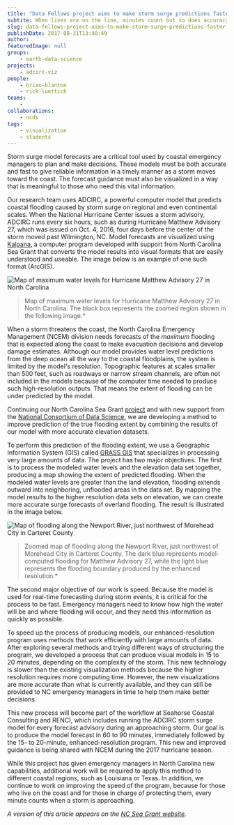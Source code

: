 ```yaml
---
title: "Data Fellows project aims to make storm surge predictions faster and more accurate"
subtite: When lives are on the line, minutes count but so does accuracy
slug: data-fellows-project-aims-to-make-storm-surge-predictions-faster-and-more-accurate
publishDate: 2017-08-31T13:40:49
author: 
featuredImage: null
groups:
    - earth-data-science
projects:
    - adcirc-viz
people:
    - brian-blanton
    - rick-luettich
teams: 
    - 
collaborations:
    - ncds
tags:
    - visualization
    - students
---
```


Storm surge model forecasts are a critical tool used by coastal emergency managers to plan and make decisions. These models must be both accurate and fast to give reliable information in a timely manner as a storm moves toward the coast. The forecast guidance must also be visualized in a way that is meaningful to those who need this vital information.

Our research team uses ADCIRC, a powerful computer model that predicts coastal flooding caused by storm surge on regional and even continental scales. When the National Hurricane Center issues a storm advisory, ADCIRC runs every six hours, such as during Hurricane Matthew Advisory 27, which was issued on Oct. 4, 2016, four days before the center of the storm moved past Wilmington, NC. Model forecasts are visualized using [Kalpana](https://ccht.ccee.ncsu.edu/kalpana/), a computer program developed with support from North Carolina Sea Grant that converts the model results into visual formats that are easily understood and useable. The image below is an example of one such format (ArcGIS).

![Map of maximum water levels for Hurricane Matthew Advisory 27 in North Carolina](http://datascienceconsortium.org/wp-content/uploads/2017/08/BlogPost_Image1.png)

> Map of maximum water levels for Hurricane Matthew Advisory 27 in North Carolina. The black box represents the zoomed region shown in the following image.*

When a storm threatens the coast, the North Carolina Emergency Management (NCEM) division needs forecasts of the *maximum* flooding that is expected along the coast to make evacuation decisions and develop damage estimates. Although our model provides water level predictions from the deep ocean all the way to the coastal floodplains, the system is limited by the model's resolution. Topographic features at scales smaller than 500 feet, such as roadways or narrow stream channels, are often not included in the models because of the computer time needed to produce such high-resolution outputs. That means the extent of flooding can be under predicted by the model.

Continuing our North Carolina Sea Grant [project](https://ncseagrant.ncsu.edu/currents/2014/10/picture-this-developing-storm-surge-visualization/) and with new support from the [National Consortium of Data Science](http://data2discovery.org/), we are developing a method to improve prediction of the true flooding extent by combining the results of our model with more accurate elevation datasets.

To perform this prediction of the flooding extent, we use a Geographic Information System (GIS) called [GRASS GIS](https://grass.osgeo.org/) that specializes in processing very large amounts of data. The project has two major objectives. The first is to process the modeled water levels and the elevation data set together, producing a map showing the extent of predicted flooding. When the modeled water levels are greater than the land elevation, flooding extends outward into neighboring, unflooded areas in the data set. By mapping the model results to the higher resolution data sets on elevation, we can create more accurate surge forecasts of overland flooding. The result is illustrated in the image below.

![Map of flooding along the Newport River, just northwest of Morehead City in Carteret County](http://datascienceconsortium.org/wp-content/uploads/2017/08/BlogPost_Image2.png)

> Zoomed map of flooding along the Newport River, just northwest of Morehead City in Carteret County. The dark blue represents model-computed flooding for Matthew Advisory 27, while the light blue represents the flooding boundary produced by the enhanced resolution.*

The second major objective of our work is speed. Because the model is used for real-time forecasting during storm events, it is critical for the process to be fast. Emergency managers need to know how high the water will be and where flooding will occur, and they need this information as quickly as possible.

To speed up the process of producing models, our enhanced-resolution program uses methods that work efficiently with large amounts of data. After exploring several methods and trying different ways of structuring the program, we developed a process that can produce visual models in 15 to 20 minutes, depending on the complexity of the storm. This new technology is slower than the existing visualization methods because the higher resolution requires more computing time. However, the new visualizations are more accurate than what is currently available, and they can still be provided to NC emergency managers in time to help them make better decisions.

This new process will become part of the workflow at Seahorse Coastal Consulting and RENCI, which includes running the ADCIRC storm surge model for every forecast advisory during an approaching storm. Our goal is to produce the model forecast in 60 to 90 minutes, immediately followed by the 15- to 20-minute, enhanced-resolution program. This new and improved guidance is being shared with NCEM during the 2017 hurricane season.

While this project has given emergency managers in North Carolina new capabilities, additional work will be required to apply this method to different coastal regions, such as Louisiana or Texas. In addition, we continue to work on improving the speed of the program, because for those who live on the coast and for those in charge of protecting them, every minute counts when a storm is approaching.

_A version of this article appears on the_ [_NC Sea Grant website_](https://ncseagrant.ncsu.edu/currents/2017/08/fast-accurate-forecasts-of-coastal-flooding/)_._

<!-- **By Nelson Tull**

*_Note:_ Nelson Tull is a graduate student in the [_Department of Civil, Construction, and Environmental Engineering_](https://www.ccee.ncsu.edu/) at North Carolina State University. His faculty advisor, [_Casey Dietrich_](https://ccht.ccee.ncsu.edu/), is an NCDS Data Fellow conducting research to improve hurricane and storm surge guidance to emergency managers in North Carolina's coastal counties. Dietrich's Data Fellows research builds on previous work supported by the [North Carolina Sea Grant](https://ncseagrant.ncsu.edu/) program. Other collaborators are Rick Luettich, head of the [_Institute of Marine Sciences_](http://ims.unc.edu/) at UNC-Chapel Hill, Brian Blanton, a senior research scientist and oceanographer at [RENCI](https://www.renci.org/), and Jason Fleming of [Seahorse Coastal Consulting](https://www.seahorsecoastal.com/). To learn more about this research, tune into the September 2017 NCDS [DataBytes webinar](http://datascienceconsortium.org/databytes-webinars/).*

-->


<!-- AddThis Advanced Settings generic via filter on the_content --><!-- AddThis Share Buttons generic via filter on the_content -->
